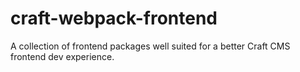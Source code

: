 # craft-webpack-frontend
A collection of frontend packages well suited for a better Craft CMS frontend dev experience.
